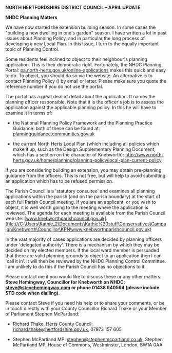 **NORTH HERTFORDSHIRE DISTRICT COUNCIL – APRIL UPDATE**

<span id="1487a9d14edcae9e_h.zgnly27861hg" class="anchor"><span id="1487a9d14edcae9e_h.d5zk6ma2kjbn" class="anchor"><span id="1487a9d14edcae9e_h.8tt51j1k6g4w" class="anchor"></span></span></span>**NHDC** **Planning Matters**

We have now started the extension building season. In some cases the "building a new dwelling in one's garden" season. I have written a lot in past issues about Planning Policy, and in particular the long process of developing a new Local Plan. In this issue, I turn to the equally important topic of Planning Control.

Some residents feel inclined to object to their neighbour's planning application. This is their democratic right. Fortunately, the NHDC Planning Portal: [pa.north-herts.gov.uk/online-applications](http://pa.north-herts.gov.uk/online-applications) makes this quick and easy to do. To object, you should do so via the website. An alternative is to contact Planning Policy ([](mailto:planningpolicy@north-herts.gov.uk)) by email or letter. Please make sure you quote the reference number if you do not use the portal.

The portal has a great deal of detail about the application. It names the planning officer responsible. Note that it is the officer's job is to assess the application against the applicable planning policy. In this he will have to examine it in terms of:

-   the National Planning Policy Framework and the Planning Practice Guidance: both of these can be found at: [planningguidance.communities.gov.uk](http://planningguidance.communities.gov.uk)

-   the current North Herts Local Plan (which including all policies which make it up, such as the Design Supplementary Planning Document, which has a section on the character of Knebworth): <http://www.north-herts.gov.uk/home/planning/planning-policy/local-plan-current-policy>

If you are considering building an extension, you may obtain pre-planning guidance from the officers. This is not free, but will help to avoid submitting an application which has to be refused permission.

The Parish Council is a 'statutory consultee' and examines all planning applications within the parish (and on the parish boundary) at the start of each full Parish Council meeting. If you are an applicant, or you wish to object, it is well worth going to the meeting where the application is reviewed. The agenda for each meeting is available from the Parish Council website: [www.knebworthparishcouncil.gov.uk](file:///C:\Users\Kathie_2\Documents\Kathie%20stuff\Conservatives\Campaign\Knebworth\Councillor\KPN\www.knebworthparishcouncil.gov.uk)

In the vast majority of cases applications are decided by planning officers under 'delegated authority'. There is a mechanism by which they may be decided on my elected members. If the local ward member is persuaded that there are valid planning grounds to object to an application then I can 'call it in'. It will then be reviewed by the NHDC Planning Control Committee. I am unlikely to do this if the Parish Council has no objections to it.

<span id="_district_wide_survey" class="anchor"></span>

Please contact me if you would like to discuss these or any other matters: **Steve Hemingway, Councillor for Knebworth on NHDC: steve@stevehemingway.com or phone 01438 940594 (please include STD code when dialling).**

Please contact Steve if you need his help or to share your comments, or be in touch directly with your County Councillor Richard Thake or your Member of Parliament Stephen McPartland:

-   Richard Thake, Herts County Council: richard.thake@hertfordshire.gov.uk, 07973 157 605

-   Stephen McPartland MP: stephen@stephenmcpartland.co.uk, Stephen McPartland MP, House of Commons, Westminster, London, SW1A 0AA


